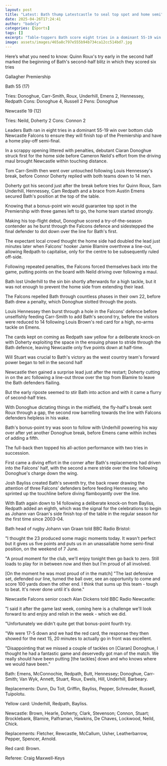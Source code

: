 ```yaml
---
layout: post
title: "Latest: Bath thump Latestcastle to seal top spot and home semi"
date: 2025-04-26T17:24:41
author: "badely"
categories: [Sports]
tags: []
excerpt: "Table-toppers Bath score eight tries in a dominant 55-19 win over bottom club Newcastle Falcons to ensure they will finish top of the Premiership and "
image: assets/images/465a8c797e555b94b734ca12cc514bd7.jpg
---
```


Here’s what you need to know: Quinn Roux's try early in the second half marked the beginning of Bath's second-half blitz in which they scored six tries 

Gallagher Premiership

Bath 55 (17)

Tries: Donoghue, Carr-Smith, Roux, Underhill, Emens 2, Hennessey, Redpath Cons: Donoghue 4, Russell 2 Pens: Donoghue 

Newcastle 19 (12)

Tries: Neild, Doherty 2 Cons: Connon 2

Leaders Bath ran in eight tries in a dominant 55-19 win over bottom club Newcastle Falcons to ensure they will finish top of the Premiership and have a home play-off semi-final.

In a scrappy opening littered with penalties, debutant Ciaran Donoghue struck first for the home side before Cameron Neild's effort from the driving maul brought Newcastle within touching distance.

Tom Carr-Smith then went over untouched following Louis Hennessey's break, before Connor Doherty replied with both teams down to 14 men.

Doherty got his second just after the break before tries for Quinn Roux, Sam Underhill, Hennessey, Cam Redpath and a brace from Austin Emens secured Bath's position at the top of the table.

Knowing that a bonus-point win would guarantee top spot in the Premiership with three games left to go, the home team started strongly.

Making his top-flight debut, Donoghue scored a try-of-the-season contender as he burst through the Falcons defence and sidestepped the final defender to dot down over the line for Bath's first.

The expectant local crowd thought the home side had doubled the lead just minutes later when Falcons' hooker Jamie Blamire overthrew a line-out, allowing Redpath to capitalise, only for the centre to be subsequently ruled off-side.

Following repeated penalties, the Falcons forced themselves back into the game, putting points on the board with Neild driving over following a maul.

Bath lost Underhill to the sin bin shortly afterwards for a high tackle, but it was not enough to prevent the home side from extending their lead.

The Falcons repelled Bath through countless phases in their own 22, before Bath drew a penalty, which Donoghue slotted through the posts.

Louis Hennessey then burst through a hole in the Falcons' defence before unselfishly feeding Carr-Smith to add Bath's second try, before the visitors were reduced to 14 following Louis Brown's red card for a high, no-arms tackle on Emens.

The cards kept on coming as Redpath saw yellow for a deliberate knock-on with Doherty exploiting the space in the ensuing phase to stride through the Bath defence, leaving Newcastle only five points down at half-time.

Will Stuart was crucial to Bath's victory as the west country team's forward power began to tell in the second half 

Newcastle then gained a surprise lead just after the restart; Doherty cutting in on the arc following a line-out throw over the top from Blamire to leave the Bath defenders flailing.

But the early riposte seemed to stir Bath into action and with it came a flurry of second-half tries.

With Donoghue dictating things in the midfield, the fly-half's break sent Roux through a gap, the second row barrelling towards the line with Falcons defenders helpless in his wake.

Bath's bonus-point try was soon to follow with Underhill powering his way over after yet another Donoghue break, before Emens came within inches of adding a fifth.

The full-back then topped his all-action performance with two tries in succession. 

First came a diving effort in the corner after Bath's replacements had driven into the Falcons' half, with the second a mere stride over the line following Donoghue's charge down the wing.

Josh Bayliss created Bath's seventh try, the back rower drawing the attention of three Falcons' defenders before feeding Hennessey, who sprinted up the touchline before diving flamboyantly over the line.

With Bath again down to 14 following a deliberate knock-on from Bayliss, Redpath added an eighth, which was the signal for the celebrations to begin as Johann van Graan's side finish top of the table in the regular season for the first time since 2003-04.

Bath head of rugby Johann van Graan told BBC Radio Bristol: 

"I thought the 23 produced some magic moments today. It wasn't perfect but it gives us five points and puts us in an unassailable home semi-final position, on the weekend of 7 June.

"A proud moment for the club, we'll enjoy tonight then go back to zero. Still loads to play for in between now and then but I'm proud of all involved.

[On the moment he was most proud of in the match] "The last defensive set, defended our line, turned the ball over, see an opportunity to come and score 100 yards down the other end. I think that sums up this team - tough to beat. It's never done until it's done."

Newcastle Falcons senior coach Alan Dickens told BBC Radio Newcastle:

"I said it after the game last week, coming here is a challenge we'll look forward to and enjoy and relish in the week - which we did. 

"Unfortunately we didn't quite get that bonus-point fourth try.

"We were 17-5 down and we had the red card, the response they then showed for the next 15, 20 minutes to actually go in front was excellent.

"Disappointing that we missed a couple of tackles on [Ciaran] Donoghue, I thought he had a fantastic game and deservedly got man of the match. We really should have been putting [the tackles] down and who knows where we would have been."

Bath: Emens, McConnochie, Redpath, Butt, Hennessey; Donoghue, Carr-Smith; Van Wyk, Annett, Stuart, Roux, Ewels, Hill, Underhill, Barbeary.

Replacements: Dunn, Du Toit, Griffin, Bayliss, Pepper, Schreuder, Russell, Tuipolotu.

Yellow card: Underhill, Redpath, Bayliss.

Newcastle: Brown, Hearle, Doherty, Clark, Stevenson; Connon, Stuart; Brocklebank, Blamire, Palframan, Hawkins, De Chaves, Lockwood, Neild, Chick.

Replacements: Fletcher, Rewcastle, McCallum, Usher, Leatherbarrow, Pepper, Spencer, Arnold.

Red card: Brown.

Referee: Craig Maxwell-Keys

